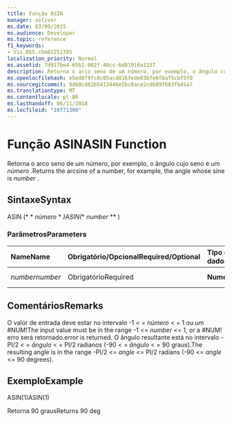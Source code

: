 ```yaml
---
title: Função ASIN
manager: soliver
ms.date: 03/09/2015
ms.audience: Developer
ms.topic: reference
f1_keywords:
- Vis_DSS.chm82251395
localization_priority: Normal
ms.assetid: 7d917be4-65b1-002f-48cc-6d81916a1157
description: Retorna o arco seno de um número, por exemplo, o ângulo cujo seno é um número.
ms.openlocfilehash: e5ed8f9fc8c85ac4816fede03bfe6f6af5cbf5f0
ms.sourcegitcommit: 9d60cd82b5413446e5bc8ace2cd689f683fb41a7
ms.translationtype: MT
ms.contentlocale: pt-BR
ms.lasthandoff: 06/11/2018
ms.locfileid: "19771300"
---
```

# <a name="asin-function"></a><span data-ttu-id="b145f-103">Função ASIN</span><span class="sxs-lookup"><span data-stu-id="b145f-103">ASIN Function</span></span>

<span data-ttu-id="b145f-104">Retorna o arco seno de um número, por exemplo, o ângulo cujo seno é um *número* .</span><span class="sxs-lookup"><span data-stu-id="b145f-104">Returns the arcsine of a number, for example, the angle whose sine is  *number*  .</span></span> 
  
## <a name="syntax"></a><span data-ttu-id="b145f-105">Sintaxe</span><span class="sxs-lookup"><span data-stu-id="b145f-105">Syntax</span></span>

<span data-ttu-id="b145f-106">ASIN (* * *número* * *)</span><span class="sxs-lookup"><span data-stu-id="b145f-106">ASIN(** *number* ** )</span></span> 
  
### <a name="parameters"></a><span data-ttu-id="b145f-107">Parâmetros</span><span class="sxs-lookup"><span data-stu-id="b145f-107">Parameters</span></span>

|<span data-ttu-id="b145f-108">**Name**</span><span class="sxs-lookup"><span data-stu-id="b145f-108">**Name**</span></span>|<span data-ttu-id="b145f-109">**Obrigatório/Opcional**</span><span class="sxs-lookup"><span data-stu-id="b145f-109">**Required/Optional**</span></span>|<span data-ttu-id="b145f-110">**Tipo de dados**</span><span class="sxs-lookup"><span data-stu-id="b145f-110">**Data Type**</span></span>|<span data-ttu-id="b145f-111">**Descrição**</span><span class="sxs-lookup"><span data-stu-id="b145f-111">**Description**</span></span>|
|:-----|:-----|:-----|:-----|
| <span data-ttu-id="b145f-112">_number_</span><span class="sxs-lookup"><span data-stu-id="b145f-112">_number_</span></span> <br/> |<span data-ttu-id="b145f-113">Obrigatório</span><span class="sxs-lookup"><span data-stu-id="b145f-113">Required</span></span>  <br/> |<span data-ttu-id="b145f-114">**Numérico**</span><span class="sxs-lookup"><span data-stu-id="b145f-114">**Numeric**</span></span> <br/> |<span data-ttu-id="b145f-115">O seno do ângulo.</span><span class="sxs-lookup"><span data-stu-id="b145f-115">The sine of the angle.</span></span>  <br/> |
   
## <a name="remarks"></a><span data-ttu-id="b145f-116">Comentários</span><span class="sxs-lookup"><span data-stu-id="b145f-116">Remarks</span></span>

<span data-ttu-id="b145f-117">O valor de entrada deve estar no intervalo -1 < = *número* < = 1 ou um #NUM!</span><span class="sxs-lookup"><span data-stu-id="b145f-117">The input value must be in the range -1 <=  *number*  <= 1, or a #NUM!</span></span> <span data-ttu-id="b145f-118">erro será retornado.</span><span class="sxs-lookup"><span data-stu-id="b145f-118">error is returned.</span></span> <span data-ttu-id="b145f-119">O ângulo resultante está no intervalo -PI/2 < = *ângulo* < = PI/2 radianos (-90 < = *ângulo* < = 90 graus).</span><span class="sxs-lookup"><span data-stu-id="b145f-119">The resulting angle is in the range -PI/2 <=  *angle*  <= PI/2 radians (-90 <=  *angle*  <= 90 degrees).</span></span> 
  
## <a name="example"></a><span data-ttu-id="b145f-120">Exemplo</span><span class="sxs-lookup"><span data-stu-id="b145f-120">Example</span></span>

<span data-ttu-id="b145f-121">ASIN(1)</span><span class="sxs-lookup"><span data-stu-id="b145f-121">ASIN(1)</span></span>
  
<span data-ttu-id="b145f-122">Retorna 90 graus</span><span class="sxs-lookup"><span data-stu-id="b145f-122">Returns 90 deg</span></span>
  

